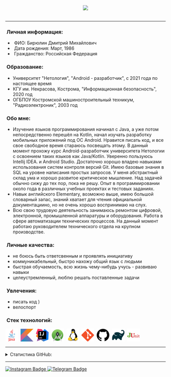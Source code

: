 <div id="header" align="center">
  <img src="https://media.giphy.com/media/O2PhyxtkFwCtUO6nen/giphy.gif" width="100"/>
</div>
<div id="badges" align="center">
<img src="https://komarev.com/ghpvc/?username=filin2hat&style=flat-square&color=green" alt=""/>
 </div>

---

### &nbsp;Личная информация:

* &nbsp;ФИО: Бирюлин Дмитрий Михайлович
* &nbsp;Дата рождения: Март, 1986
* &nbsp;Гражданство: Российская Федерация

### &nbsp;Образование:
* Университет "Нетология", "Android - разработчик", с 2021 года по настоящее время
* КГУ им. Некрасова, Кострома,  "Информационная безопасность", 2020 год
* ОГБПОУ Костромской машиностроительный техникум, "Радиоэлектроник", 2003 год

### &nbsp;Обо мне:
* Изучение языков программирования начинал с Java, а уже потом непосредственно перешёл на Kotlin, начал изучать разработку мобильных приложений под ОС Android. Нравится писать код, и все свое свободное время стараюсь посвещать этому. В данный момент прохожу курс Android-разработчик университета Нетологии с освоением таких языков как Java/Kotlin. Уверенно пользуюсь Intellij IDEA. и Android Studio. Достаточно хорошо владею навыками использования систем контроля версий Git. Имею базовые знания в SQL на уровне написания простых запросов. У меня абстрактный склад ума и хорошо развитое критическое мышление. Над задачей обычно сижу до тех пор, пока не решу. Опыт в программировании около года в различных учебных проектах и тестовых заданиях.
* Навык английского Elementary, возможно выше, имею большой словарный запас, знаний хватает для чтения официальной документациино, но не очень хорошо воспринимаю на слух.
* Всю свою трудовую деятельность занимаюсь ремонтом цифровой, электронной, промышленной аппаратуры и оборудования. Работа в сфере автоматизации технических процессов.
На данный момент работаю руководителем технического отдела на крупном производстве.


### &nbsp;Личные качества:
* не боюсь быть ответсвенным и проявлять инициативу
* коммуникабельный, быстро нахожу общий язык с людьми
* быстрая обучаемость, всю жизнь чему-нибудь учусь - развиваю навыки
* целеустремленный, люблю решать поставленные задачи

### &nbsp;Увлечения:
* писать код )
* велоспорт

### &nbsp;Стек технологий:

<div>
  <img src="https://github.com/mcmouse88/mcmouse88/blob/main/logo/java.svg" title="Java" alt="Java" width="40" height="40"/>&nbsp;
  <img src="https://github.com/mcmouse88/mcmouse88/blob/main/logo/kotlin.svg" title="Kotlin" alt="Kotlin" width="40" height="40"/>&nbsp;
  <img src="https://github.com/mcmouse88/mcmouse88/blob/main/logo/intellij_idea.png" title="Intellij Idea" alt="Intellij Idea" width="40" height="40"/>&nbsp;
  <img src="https://github.com/mcmouse88/mcmouse88/blob/main/logo/android_studio.png" title="Android Studio" alt="Android Studio" width="40" height="40"/>&nbsp;
  <img src="https://github.com/mcmouse88/mcmouse88/blob/main/logo/linux.svg" title="Linux" alt="Linux" width="40" height="40"/>&nbsp;
  <img src="https://github.com/mcmouse88/mcmouse88/blob/main/logo/git.svg" title="Git" alt="Git " width="40" height="40"/>&nbsp;
  <img src="https://github.com/mcmouse88/mcmouse88/blob/main/logo/github.png"  title="GitHub" alt="GitHub" width="40" height="40"/>&nbsp;
  <img src="https://github.com/mcmouse88/mcmouse88/blob/main/logo/gradle.svg" title="Gradle"  alt="Gradle" width="40" height="40"/>&nbsp;
  <img src="https://github.com/mcmouse88/mcmouse88/blob/main/logo/junit4.png" title="JUnit"  alt="JUnit" width="40" height="40"/>&nbsp;
  </div>

---

<details>
<summary>Статистика GitHub:</summary>
<p align="left">
<a href="https://github.com/filin2hat">
  <img height="180em" src="https://github-readme-stats-eight-theta.vercel.app/api?username=filin2hat&show_icons=true&theme=algolia&include_all_commits=true&count_private=true"/>
  </a>
</p>
<p align="left">
<a href="https://github.com/filin2hat">
  <img height="180em" src="http://github-readme-streak-stats.herokuapp.com?user=filin2hat&theme=algolia"/>
  </a>
</p>
<p align="left">
<a href="https://github.com/filin2hat">
<img height="180em" src="https://github-readme-stats-eight-theta.vercel.app/api/top-langs/?username=filin2hat&layout=compact&langs_count=8&theme=algolia"/>
</a>
</p>
</details>

---

<div id="badges">
  <a href="https://www.instagram.com/filin2hat">
    <img src="https://img.shields.io/badge/Instagram-purple?style=for-the-badge&logo=instagram&logoColor=white" alt="Instagram Badge"/>
  </a>
  <a href="https://t.me/filin2hat">
    <img src="https://img.shields.io/badge/Telegram-blue?style=for-the-badge&logo=telegram&logoColor=white" alt="Telegram Badge"/>
  </a>
</div>

